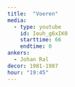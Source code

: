 ```yaml
---
title:  "Voeren"
media:
  - type: youtube
    id: Ieuh_g6xIK0
    starttime: 66
    endtime: 0
ankers:
  - Johan Ral
decor: 1981-1987
hour: "19:45"
---
```

